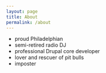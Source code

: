 ```yaml
---
layout: page
title: About
permalink: /about
---
```

- proud Philadelphian
- semi-retired radio DJ
- professional Drupal core developer
- lover and rescuer of pit bulls
- imposter
